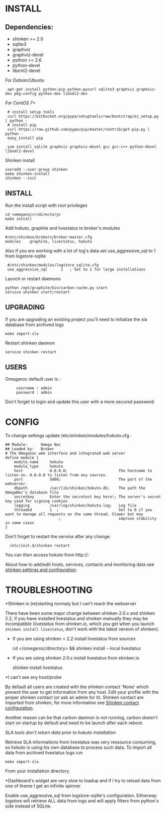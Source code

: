 INSTALL
=======

Dependencies:
------------
* shinken >= 2.0
* sqlite3
* graphviz
* graphviz-devel
* python >= 2.6
* python-devel
* libxml2-devel

*For Debian/Ubuntu*

     apt-get install python-pip python-pycurl sqlite3 graphviz graphviz-dev pkg-config python-dev libxml2-dev
*For CentOS 7+*

     # install setup tools
     curl https://bitbucket.org/pypa/setuptools/raw/bootstrap/ez_setup.py | python -
     # install pip
     curl https://raw.github.com/pypa/pip/master/contrib/get-pip.py | python -
     easy_install pip

     yum install sqlite graphviz graphviz-devel gcc gcc-c++ python-devel libxml2-devel

Shinken install

    useradd --user-group shinken
    make shinken-install
    shinken --init

INSTALL
------------

Run the install script with root privileges

    cd <omeganoc>/<directory>
    make install
Add hokuto, graphite and livestatus to broker's modules

    #/etc/shinken/brokers/broker-master.cfg
    modules    graphite, livestatus, hokuto
Also if you are working with a lot of log's data set use_aggressive_sql to 1 from logstore-sqlite

     #/etc/shinken/modules/logstore_sqlite.cfg
     use_aggressive_sql      1   ; Set to 1 for large installations
Launch or restart daemons

    python /opt/graphite/bin/carbon-cache.py start
    service shinken start|restart

UPGRADING
---------
If you are upgrading an existing project you'll need to initialize the sla database from archived logs

    make import-sla

Restart shinken daemon

    service shinken restart

USERS
-----

Omeganoc default user is :

         username : admin
         password : admin
Don't forget to login and update this user with a more secured password.

CONFIG
======

To change settings update /etc/shinken/modules/hokuto.cfg :
```
## Module:      Omega Noc
## Loaded by:   Broker
# The Omeganoc web interface and integrated web server
define module {
    module_name     hokuto
    module_type     hokuto
    host            0.0.0.0;                       The hostname to listen on. 0.0.0.0 to listen from any sources.
    port            5000;                          The port of the webserver.
    dbpath          /var/lib/shinken/hokuto.db;    The path the OmegaNoc's database file
    secretkey       Enter the secretest key here!; The server's secret key used for signing cookies
    logging         /var/log/shinken/hokuto.log;   Log file
    threaded        1  ;                           Set to 0 if you want to manage all requests on the same thread. Slower but may
                        ;                          improve stability in some cases
}
```
Don't forget to restart the service after any change:

      /etc/init.d/shinken restart

You can then access hokuto from http://<host>:<port>

About how to add/edit hosts, services, contacts and monitoring data see [shinken settings and configuration](https://shinken.readthedocs.org/en/latest/05_thebasics/index.html).

TROUBLESHOOTING
===============

*Shinken is (re)starting normaly but I can't reach the webserver

There have been some major change between shinken 2.0.x and shinken 2.2, if you have installed livestatus and shinken manually they may be incompatible (livestatus from shinken.io, which you get when you launch `shinken install livestatus`, don't work with the latest version of shinken).
* If you are using shinken < 2.2 install livestatus from sources

  cd </omeganoc/directory> && shinken install --local livestatus
* If you are using shinken 2.0.x install livestatus from shinken.io

  shinken install livestatus

*I can't see any host/probe

By default all users are created with the shinken contact 'None' which prevent the user to get information from any host.
Edit your profile with the proper shinken contact (or ask an admin for it).
Shinken contact are imported from shinken, for more information see [Shinken contact configuration](https://shinken.readthedocs.org/en/latest/08_configobjects/contact.html).

Another reason can be that carbon daemon is not running, carbon doesn't start on startup by default and need to be launch after each reboot.

*SLA tools don't return data prior to hokuto installation*

Retrieve SLA informations from livestatus was very ressource consuming, so hokuto is using his own database to process such data.
To import all data from archived livestatus logs run

    make import-sla
From your installation directory.

*Dashboard's widget are very slow to loadup and if I try to reload data from one of theme I get an infinite spinner

Enable use_aggressive_sql from logstore-sqlite's configuration. Eitherway logstore will retrieve ALL data from logs and will apply filters from python's side instead of SQLite.